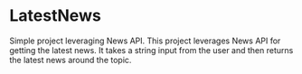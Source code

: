 # LatestNews
Simple project leveraging News API.
This project leverages News API for getting the latest news. It takes a string input from the user and then returns the latest news around the topic. 

